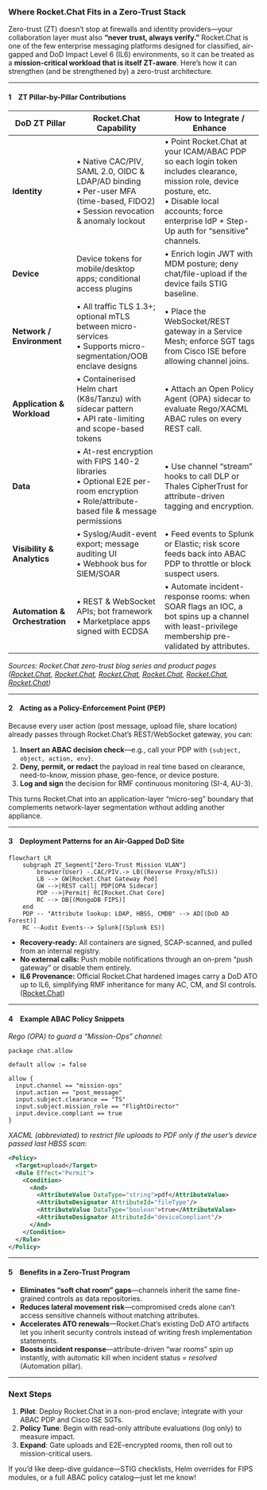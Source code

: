 ### Where Rocket.Chat Fits in a Zero-Trust Stack

Zero-trust (ZT) doesn’t stop at firewalls and identity providers—your collaboration layer must also **“never trust, always verify.”** Rocket.Chat is one of the few enterprise messaging platforms designed for classified, air-gapped and DoD Impact Level 6 (IL6) environments, so it can be treated as a **mission-critical workload that is itself ZT-aware**. Here’s how it can strengthen (and be strengthened by) a zero-trust architecture.

---

#### 1 ZT Pillar-by-Pillar Contributions

| DoD ZT Pillar                  | Rocket.Chat Capability                                                                                                                    | How to Integrate / Enhance                                                                                                                                                                                      |
| ------------------------------ | ----------------------------------------------------------------------------------------------------------------------------------------- | --------------------------------------------------------------------------------------------------------------------------------------------------------------------------------------------------------------- |
| **Identity**                   | • Native CAC/PIV, SAML 2.0, OIDC & LDAP/AD binding<br>• Per-user MFA (time-based, FIDO2)<br>• Session revocation & anomaly lockout        | • Point Rocket.Chat at your ICAM/ABAC PDP so each login token includes clearance, mission role, device posture, etc.<br>• Disable local accounts; force enterprise IdP + Step-Up auth for “sensitive” channels. |
| **Device**                     | Device tokens for mobile/desktop apps; conditional access plugins                                                                         | • Enrich login JWT with MDM posture; deny chat/file-upload if the device fails STIG baseline.                                                                                                                   |
| **Network / Environment**      | • All traffic TLS 1.3+; optional mTLS between micro-services<br>• Supports micro-segmentation/OOB enclave designs                         | • Place the WebSocket/REST gateway in a Service Mesh; enforce SGT tags from Cisco ISE before allowing channel joins.                                                                                            |
| **Application & Workload**     | • Containerised Helm chart (K8s/Tanzu) with sidecar pattern<br>• API rate-limiting and scope-based tokens                                 | • Attach an Open Policy Agent (OPA) sidecar to evaluate Rego/XACML ABAC rules on every REST call.                                                                                                               |
| **Data**                       | • At-rest encryption with FIPS 140-2 libraries<br>• Optional E2E per-room encryption<br>• Role/attribute-based file & message permissions | • Use channel “stream” hooks to call DLP or Thales CipherTrust for attribute-driven tagging and encryption.                                                                                                     |
| **Visibility & Analytics**     | • Syslog/Audit-event export; message auditing UI<br>• Webhook bus for SIEM/SOAR                                                           | • Feed events to Splunk or Elastic; risk score feeds back into ABAC PDP to throttle or block suspect users.                                                                                                     |
| **Automation & Orchestration** | • REST & WebSocket APIs; bot framework<br>• Marketplace apps signed with ECDSA                                                            | • Automate incident-response rooms: when SOAR flags an IOC, a bot spins up a channel with least-privilege membership pre-validated by attributes.                                                               |

*Sources: Rocket.Chat zero-trust blog series and product pages ([Rocket.Chat][1], [Rocket.Chat][2], [Rocket.Chat][3], [Rocket.Chat][4], [Rocket.Chat][5], [Rocket.Chat][6])*

---

#### 2 Acting as a **Policy-Enforcement Point (PEP)**

Because every user action (post message, upload file, share location) already passes through Rocket.Chat’s REST/WebSocket gateway, you can:

1. **Insert an ABAC decision check**—e.g., call your PDP with `{subject, object, action, env}`.
2. **Deny, permit, or redact** the payload in real time based on clearance, need-to-know, mission phase, geo-fence, or device posture.
3. **Log and sign** the decision for RMF continuous monitoring (SI-4, AU-3).

This turns Rocket.Chat into an application-layer “micro-seg” boundary that complements network-layer segmentation without adding another appliance.

---

#### 3 Deployment Patterns for an Air-Gapped DoD Site

```mermaid
flowchart LR
    subgraph ZT_Segment["Zero-Trust Mission VLAN"]
        browser(User) -.CAC/PIV.-> LB((Reverse Proxy/mTLS))
        LB --> GW[Rocket.Chat Gateway Pod]
        GW -->|REST call| PDP[OPA Sidecar]
        PDP -->|Permit| RC[Rocket.Chat Core]
        RC --> DB[(MongoDB FIPS)]
    end
    PDP -- "Attribute lookup: LDAP, HBSS, CMDB" --> AD[(DoD AD Forest)]
    RC --Audit Events--> Splunk[(Splunk ES)]
```

* **Recovery-ready:** All containers are signed, SCAP-scanned, and pulled from an internal registry.
* **No external calls:** Push mobile notifications through an on-prem “push gateway” or disable them entirely.
* **IL6 Provenance:** Official Rocket.Chat hardened images carry a DoD ATO up to IL6, simplifying RMF inheritance for many AC, CM, and SI controls. ([Rocket.Chat][6])

---

#### 4 Example ABAC Policy Snippets

*Rego (OPA) to guard a “Mission-Ops” channel:*

```rego
package chat.allow

default allow := false

allow {
  input.channel == "mission-ops"
  input.action == "post_message"
  input.subject.clearance == "TS"
  input.subject.mission_role == "FlightDirector"
  input.device.compliant == true
}
```

*XACML (abbreviated) to restrict file uploads to PDF only if the user’s device passed last HBSS scan:*

```xml
<Policy>
  <Target>upload</Target>
  <Rule Effect="Permit">
    <Condition>
      <And>
        <AttributeValue DataType="string">pdf</AttributeValue>
        <AttributeDesignator AttributeId="fileType"/>
        <AttributeValue DataType="boolean">true</AttributeValue>
        <AttributeDesignator AttributeId="deviceCompliant"/>
      </And>
    </Condition>
  </Rule>
</Policy>
```

---

#### 5 Benefits in a Zero-Trust Program

* **Eliminates “soft chat room” gaps**—channels inherit the same fine-grained controls as data repositories.
* **Reduces lateral movement risk**—compromised creds alone can’t access sensitive channels without matching attributes.
* **Accelerates ATO renewals**—Rocket.Chat’s existing DoD ATO artifacts let you inherit security controls instead of writing fresh implementation statements.
* **Boosts incident response**—attribute-driven “war rooms” spin up instantly, with automatic kill when incident status = *resolved* (Automation pillar).

---

### Next Steps

1. **Pilot**: Deploy Rocket.Chat in a non-prod enclave; integrate with your ABAC PDP and Cisco ISE SGTs.
2. **Policy Tune**: Begin with read-only attribute evaluations (log only) to measure impact.
3. **Expand**: Gate uploads and E2E-encrypted rooms, then roll out to mission-critical users.

If you’d like deep-dive guidance—STIG checklists, Helm overrides for FIPS modules, or a full ABAC policy catalog—just let me know!

[1]: https://www.rocket.chat/blog/blog-out-of-band-communication?utm_source=chatgpt.com "How out of band communication strengthens zero trust security ..."
[2]: https://www.rocket.chat/?utm_source=chatgpt.com "Rocket.Chat | Secure CommsOS™ for Mission-Critical Operations"
[3]: https://www.rocket.chat/blog/edge-computing-for-mission-critical-communications?utm_source=chatgpt.com "Benefits of edge computing for mission critical communications in ..."
[4]: https://www.rocket.chat/blog/why-digital-sovereignty-is-the-new-national-treasure?utm_source=chatgpt.com "Why digital sovereignty is the new national treasure - Rocket.Chat"
[5]: https://www.rocket.chat/blog/lessons-from-war-plans-group-chat-leak?utm_source=chatgpt.com "Lessons from the U.S. War Plans Leak on Secure Comms"
[6]: https://www.rocket.chat/blog/introducing-rocket-chat-secure-commsos?utm_source=chatgpt.com "Introducing Rocket.Chat Secure CommsOS™ for mission-critical ..."
